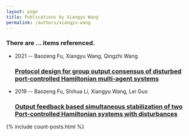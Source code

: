 ```yaml
---
layout: page
title: Publications by Xiangyu Wang
permalink: /authors/xiangyu-wang
---
```


<h3 id="number-posts">There are ... items referenced.</h3>
<ul class="post-list">
<li><span class='post-meta'>2021 -- Baozeng Fu, Xiangyu Wang, Qingzhi Wang</span><h3><a class='post-link' href="{{ site.baseurl }}/protocol-design-for-group-output-consensus-of-disturbed-port-controlled-hamiltonian-multi-agent-systems">Protocol design for group output consensus of disturbed port-controlled Hamiltonian multi-agent systems</a></h3></li>
<li><span class='post-meta'>2019 -- Baozeng Fu, Shihua Li, Xiangyu Wang, Lei Guo</span><h3><a class='post-link' href="{{ site.baseurl }}/output-feedback-based-simultaneous-stabilization-of-two-port-controlled-hamiltonian-systems-with-disturbances">Output feedback based simultaneous stabilization of two Port-controlled Hamiltonian systems with disturbances</a></h3></li>

</ul>
{% include count-posts.html %}
